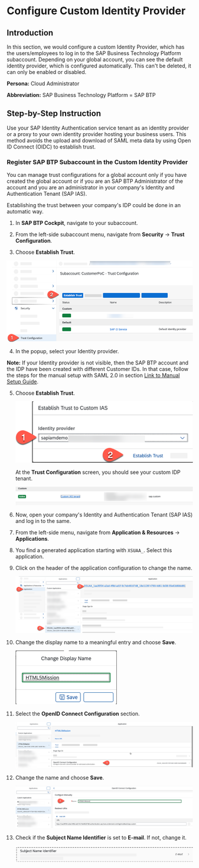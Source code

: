 # Configure Custom Identity Provider

## Introduction

In this section, we would configure a custom Identity Provider, which has the users/employees to log in to the SAP Business Technology Platform subaccount. Depending on your global account, you can see the default identity provider, which is configured automatically. This can't be deleted, it can only be enabled or disabled.

**Persona:** Cloud Administrator

**Abbreviation:** SAP Business Technology Platform = SAP BTP


## Step-by-Step Instruction

Use your SAP Identity Authentication service tenant as an identity provider or a proxy to your own identity provider hosting your business users. This method avoids the upload and download of SAML meta data by using Open ID Connect (OIDC) to establish trust.

### Register SAP BTP Subaccount in the Custom Identity Provider

You can manage trust configurations for a global account only if you have created the global account or if you are an SAP BTP Administrator of the account and you are an administrator in your company's Identity and Authentication Tenant (SAP IAS).

Establishing the trust between your company's IDP could be done in an automatic way.

1. In **SAP BTP Cockpit**, navigate to your subaccount.

2. From the left-side subaccount menu, navigate from **Security** &rarr; **Trust Configuration**.

3. Choose **Establish Trust**.

![Establish Trust](./images/CustIDP_AutoTrust.png)

4. In the popup, select your Identity provider.

  **Note:** If your Identity provider is not visible, then the SAP BTP account and the IDP have been created with different Customer IDs.
  In that case, follow the steps for the manual setup with SAML 2.0 in section [Link to Manual Setup Guide](./README.md).

5. Choose **Establish Trust**.

   ![Establish Trust](./images/CustIDP_EstablishTrust.png)

    At the **Trust Configuration** screen, you should see your custom IDP tenant.

   ![Custom IDP](./images/CustIDP_Tenant.png)

6. Now, open your company's Identity and Authentication Tenant (SAP IAS) and log in to the same.

7. From the left-side menu, navigate from **Application & Resources** &rarr; **Applications**.

8. You find a generated application starting with `XSUAA_`. Select this application.

9. Click on the header of the application configuration to change the name.

     ![Application](./images/CustIDP_AutoApplication.png)

10. Change the display name to a meaningful entry and choose **Save**.

     ![Application](./images/CustIDP_changeApplicationName.png)

11. Select the **OpenID Connect Configuration** section.

    ![OpenID Configuration](./images/CustIDP_openId1.png)

12. Change the name and choose **Save**.

    ![OpenID Configuration](./images/CustIDP_openId.png)

13. Check if the **Subject Name Identifier** is set to **E-mail**. If not, change it.

    ![Subject Name Identifier](./images/CustIDP_subjectName.png)